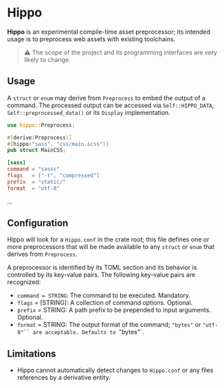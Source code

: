 # Hippo

**Hippo** is an experimental compile-time asset preprocessor; its intended usage is to
preprocess web assets with existing toolchains.

> :warning: The scope of the project and its programming interfaces are very likely to
> change.

## Usage

A `struct` or `enum` may derive from `Preprocess` to embed the output of a command. The
processed output can be accessed via `Self::HIPPO_DATA`, `Self::preprocessed_data()` or
its `Display` implementation.

```rust
use hippo::Preprocess;

#[derive(Preprocess)]
#[hippo("sass", "css/main.scss")]
pub struct MainCSS;
```

```toml
[sass]
command = "sassc"
flags   = ["-t", "compressed"]
prefix  = "static/"
format  = "utf-8"
```

...

## Configuration

Hippo will look for a `Hippo.conf` in the crate root; this file defines one or more
preprocessors that will be made available to any `struct` or `enum` that derives from
`Preprocess`.

A preprocessor is identified by its TOML section and its behavior is controlled by its
key-value pairs. The following key-value pairs are recognized:
- `command = STRING`: The command to be executed. Mandatory.
- `flags`  = [STRING]: A collection of command options. Optional.
- `prefix` = STRING: A path prefix to be prepended to input arguments. Optional.
- `format` = STRING: The output format of the command; `"bytes"` or `"utf-8"`` are
  acceptable. Defaults to `"bytes"`.

## Limitations

- Hippo cannot automatically detect changes to `Hippo.conf` or any files references by
  a derivative entity.
